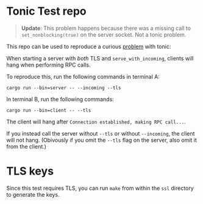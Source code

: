 # Tonic Test repo

> **Update**: This problem happens because there was a missing call to `set_nonblocking(true)` on the server socket.  Not a tonic problem.

This repo can be used to reproduce a curious [problem](https://github.com/hyperium/tonic/issues/831) with tonic:

When starting a server with *both* TLS and `serve_with_incoming`, clients will hang when performing RPC calls.

To reproduce this, run the following commands in terminal A:

    cargo run --bin=server -- --incoming --tls

In terminal B, run the following commands:

    cargo run --bin=client -- --tls


The client will hang after `Connection established, making RPC call...`.

If you instead call the server without `--tls` or without `--incoming`, the client will not hang.  (Obivously if you omit the `--tls` flag on the server, also omit it from the client.)

# TLS keys
Since this test requires TLS, you can run `make` from within the `ssl` directory to generate the keys.
